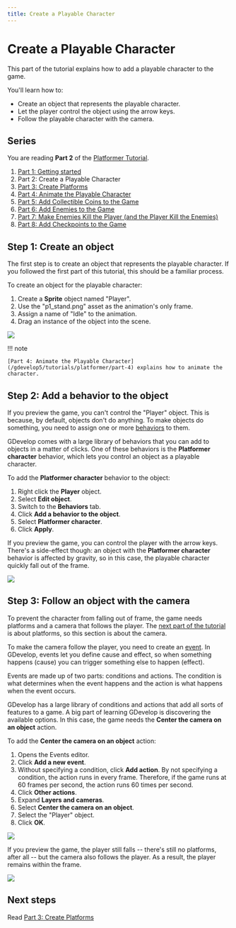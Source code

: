 ```yaml
---
title: Create a Playable Character
---
```

# Create a Playable Character

This part of the tutorial explains how to add a playable character to the game.

You'll learn how to:

- Create an object that represents the playable character.
- Let the player control the object using the arrow keys.
- Follow the playable character with the camera.

## Series

You are reading **Part 2** of the [Platformer Tutorial](/gdevelop5/tutorials/platformer).

1. [Part 1: Getting started](/gdevelop5/tutorials/platformer)
2. Part 2: Create a Playable Character
3. [Part 3: Create Platforms](/gdevelop5/tutorials/platformer/part-3)
4. [Part 4: Animate the Playable Character](/gdevelop5/tutorials/platformer/part-4)
5. [Part 5: Add Collectible Coins to the Game](/gdevelop5/tutorials/platformer/part-5)
6. [Part 6: Add Enemies to the Game](/gdevelop5/tutorials/platformer/part-6)
7. [Part 7: Make Enemies Kill the Player (and the Player Kill the Enemies)](/gdevelop5/tutorials/platformer/part-7)
8. [Part 8: Add Checkpoints to the Game](/gdevelop5/tutorials/platformer/part-8)

## Step 1: Create an object

The first step is to create an object that represents the playable character. If you followed the first part of this tutorial, this should be a familiar process.

To create an object for the playable character:

1. Create a **Sprite** object named "Player".
2. Use the "p1_stand.png" asset as the animation's only frame.
3. Assign a name of "Idle" to the animation.
4. Drag an instance of the object into the scene.

![](/gdevelop5/tutorials/platformer/player-object.jpg)

!!! note

    [Part 4: Animate the Playable Character](/gdevelop5/tutorials/platformer/part-4) explains how to animate the character.

## Step 2: Add a behavior to the object

If you preview the game, you can't control the "Player" object. This is because, by default, objects don't do anything. To make objects do something, you need to assign one or more [behaviors](/gdevelop5/behaviors) to them.

GDevelop comes with a large library of behaviors that you can add to objects in a matter of clicks. One of these behaviors is the **Platformer character** behavior, which lets you control an object as a playable character.

To add the **Platformer character** behavior to the object:

1. Right click the **Player** object.
2. Select **Edit object**.
3. Switch to the **Behaviors** tab.
4. Click **Add a behavior to the object**.
5. Select **Platformer character**.
6. Click **Apply**.

If you preview the game, you can control the player with the arrow keys. There's a side-effect though: an object with the **Platformer character** behavior is affected by gravity, so in this case, the playable character quickly fall out of the frame.

![](/gdevelop5/tutorials/platformer/platformer-character-behavior-preview.gif)

## Step 3: Follow an object with the camera

To prevent the character from falling out of frame, the game needs platforms and a camera that follows the player. The [next part of the tutorial](/gdevelop5/tutorials/platformer/part-3) is about platforms, so this section is about the camera.

To make the camera follow the player, you need to create an [event](/gdevelop5/events). In GDevelop, events let you define cause and effect, so when something happens (cause) you can trigger something else to happen (effect).

Events are made up of two parts: conditions and actions. The condition is what determines when the event happens and the action is what happens when the event occurs.

GDevelop has a large library of conditions and actions that add all sorts of features to a game. A big part of learning GDevelop is discovering the available options. In this case, the game needs the **Center the camera on an object** action.

To add the **Center the camera on an object** action:

1. Opens the Events editor.
2. Click **Add a new event**.
3. Without specifying a condition, click **Add action**. By not specifying a condition, the action runs in every frame. Therefore, if the game runs at 60 frames per second, the action runs 60 times per second.
4. Click **Other actions**.
5. Expand **Layers and cameras**.
6. Select **Center the camera on an object**.
7. Select the "Player" object.
8. Click **OK**.

![](/gdevelop5/tutorials/platformer/center-camera-event.jpg)

If you preview the game, the player still falls -- there's still no platforms, after all -- but the camera also follows the player. As a result, the player remains within the frame.

![](/gdevelop5/tutorials/platformer/center-camera-on-object-preview.gif)

## Next steps

Read [Part 3: Create Platforms](/gdevelop5/tutorials/platformer/part-3)